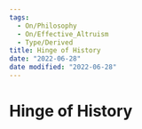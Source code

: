 ```yaml
---
tags:
  - On/Philosophy
  - On/Effective_Altruism
  - Type/Derived
title: Hinge of History
date: "2022-06-28"
date modified: "2022-06-28"
---
```


# Hinge of History